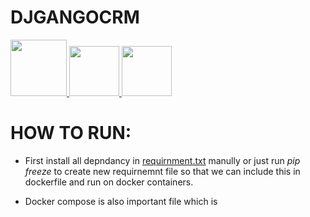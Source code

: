 # DJGANGOCRM

<p float="left">
  <a href="https://python.org/" target="_blank" >
    <img src="https://media1.giphy.com/media/KAq5w47R9rmTuvWOWa/giphy.gif"  height="90" />
  </a>
  <a href="https://www.docker.com/" target="_blank" >
    <img src="https://raw.githubusercontent.com/itsksaurabh/itsksaurabh/master/assets/docker.gif"  height="80" /> 
  </a>
  
  <a href="https://www.djangoproject.com/" target="_blank" >
    <img src="https://www.edgica.com/wp-content/files/django-logo-big.jpg"  height="80" /> 
  </a>
 </p>
  

# HOW TO RUN:
- First install all depndancy in [requirnment.txt](./requirnment.txt) manully or just run *pip freeze* to create new requirnemnt file so that we can include this in dockerfile and run on docker containers.

- Docker compose is also important file which is 


